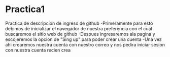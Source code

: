 # Practica1
Practica de descripcion de ingreso de github
-Primeramente para esto debimos de inicializar el navegador de nuestra preferencia con el cual buscaremos el sitio web de github 
-Despues ingresaremos ala pagina y escojeremos la opcion de "Sing up" para poder crear una cuenta 
-Una vez ahi crearemos nuestra cuenta con nuestro correo y nos pedira iniciar sesion con nuestra cuenta recien crea

